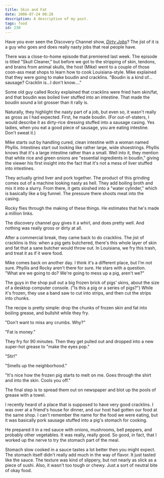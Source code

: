```yaml
---
title: Skin and Fat
date: 2006-07-24 08:28
description: A description of my post.
tags: food
id: 230
---
```

Have you ever seen the Discovery Channel show, <a href="http://dsc.discovery.com/fansites/dirtyjobs/splash.html" target="_blank"><i>Dirty Jobs</i></a>?  The jist of it is a guy who goes and does really nasty jobs that real people have.

There was a close-to-home episode that premiered last week.  The episode is titled "Skull Cleaner," but before we got to the stripping of skin, tendons, and brains from animal skulls, the host (Mike) went to a couple of those coon-ass meat shops to learn how to cook Louisiana-style.  Mike explained that they were going to make boudin and cracklins.  "Boudin is a kind of... sausage?  Cracklin is...I don't know...."

Some old guy called Rocky explained that cracklins were fried ham skin/fat, and that boudin was boiled liver stuffed into an intestine.  That made the boudin sound a lot grosser than it rally is.  

Naturally, they highlight the nasty part of a job, but even so, it wasn't really as gross as I had expected.  First, he made boudin.  (For out-of-staters, I would describe it as dirty-rice dressing stuffed into a sausage casing.  Yes ladies, when you eat a good piece of sausage, you are eating intestine.  Don't sweat it.)

Mike starts out by handling cured, clean intestine with a woman named Phyllis.  Intestines start out looking like rather large, wide shoestrings.  Phyllis knows that it's a large intestine rather than a small.  Well into it, they mention that white rice and green onions are "essential ingredients in boudin," giving the viewer his first insight into the fact that it's not a mess of liver stuffed into intestines.

They actually grind liver and pork together.  The product of this grinding comes out of a machine looking nasty as hell.  They add boiling broth and mix it into a slurry.  From there, it gets sloshed into a "water cylinder," which is basically like a big funnel.  The pressure there shoots meat into the casing.  

Rocky flies through the making of these things.  He estimates that he's made a million links.

The discovery channel guy gives it a whirl, and does pretty well.  And nothing was really gross or dirty at all.

After a commercial break, they came back to do cracklins.  The jist of cracklins is this:  when a pig gets butchered, there's this whole layer of skin and fat that a sane butcher would throw out.  In Louisiana, we fry this trash, and treat it as if it were food.  

Mike comes back on another day. I think it's a different place, but I'm not sure.  Phyllis and Rocky aren't there for sure.  He stars with a question.  "What are we going to do?  We're going to mess up a pig, aren't we?"

The guys in the shop pull out a big frozen brick of pigs' skins, about the size of a desktop computer console.  ("Is this a pig or a series of pigs?")  While it's frozen, they use a band saw to cut into strips, and then cut the strips into chunks.

The recipe is pretty simple:  drop the chunks of frozen skin and fat into boiling grease, and bullshit while they fry.

"Don't want to miss any crumbs.  Why?"

"Fat is money."

They fry for 90 minutes.  Then they get pulled out and dropped into  a new super-hot grease to "make the eyes pop."

"Stir!"

"Smells up the neighborhood."

"It's nice how the frozen pig starts to melt on me.  Goes through the shirt and into the skin.  Cools you off."

The final step is to spread them out on newspaper and blot up the pools of grease with a towel.  

I recently heard of a place that is supposed to have very good cracklins.  I was over at a friend's house for dinner, and our host had gotten our food at the same shop.  I can't remember the name for the food we were eating, but it was basically pork sausage stuffed into a pig's stomach for cooking.

He prepared it in a red sauce with onions, mushrooms, bell peppers, and probably other vegetables.  It was really, really good.  So good, in fact, that I worked up the nerve to try the stomach part of the meal.  

Stomach slow cooked in a sauce tastes a lot better then you might expect.  The stomach itself didn't really add much in the way of flavor.  It just tasted like the sauce.  The texture was kind of slippery, but not nearly as slick as a piece of sushi.  Also, it wasn't too tough or chewy.  Just a sort of neutral bite of okay food.